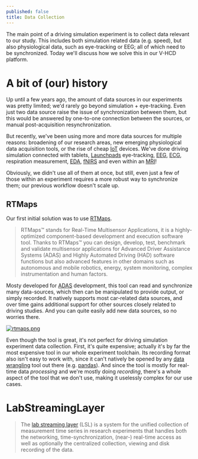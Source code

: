 ```yaml
---
published: false
title: Data Collection
---
```

The main point of a driving simulation experiment is to collect data relevant to our study. This includes both simulation related data (e.g. speed), but also physiological data, such as eye-tracking or EEG; all of which need to be synchronized. Today we'll discuss how we solve this in our V-HCD platform.

# A bit of (our) history

Up until a few years ago, the amount of data sources in our experiments was pretty limited; we'd rarely go beyond simulation + eye-tracking. Even just two data source raise the issue of synchronization between them, but this would be answered by one-to-one connection between the sources, or manual post-acquisition resynchronization.

But recently, we've been using more and more data sources for multiple reasons: broadening of our research areas, new emerging physiological data acquisition tools, or the rise of cheap [IoT](https://en.wikipedia.org/wiki/Internet_of_things) devices. We've done driving simulation connected with tablets, [Launchpads](https://novationmusic.com/en/launch/launchpad-x) eye-tracking, [EEG](https://en.wikipedia.org/wiki/Electroencephalography), [ECG](https://en.wikipedia.org/wiki/Electrocardiography), respiration measurement, [EDA](https://en.wikipedia.org/wiki/Electrodermal_activity), [fNIRS](https://en.wikipedia.org/wiki/Functional_near-infrared_spectroscopy) and even within an [MRI](https://en.wikipedia.org/wiki/Magnetic_resonance_imaging)!

Obviously, we didn't use all of them at once, but still, even just a few of those within an experiment requires a more robust way to synchronize them; our previous workflow doesn't scale up.

## RTMaps

Our first initial solution was to use [RTMaps](https://intempora.com/products/rtmaps/).

> RTMaps™ stands for Real-Time Multisensor Applications, it is a highly-optimized component-based development and execution software tool. Thanks to RTMaps™ you can design, develop, test, benchmark and validate multisensor applications for Advanced Driver Assistance Systems (ADAS) and Highly Automated Driving (HAD) software functions but also advanced features in other domains such as autonomous and mobile robotics, energy, system monitoring, complex instrumentation and human factors.

Mosty developed for [ADAS](https://en.wikipedia.org/wiki/Advanced_driver-assistance_systems) development, this tool can read and synchronize many data-sources, which then can be manipulated to provide output, or simply recorded. It natively supports most car-related data sources, and over time gains additional support for other sources closely related to driving studies. And you can quite easily add new data sources, so no worries there.

[![rtmaps.png]({{site.baseurl}}/images/rtmaps.png)][0]

Even though the tool is great, it's not perfect for driving simulation experiment data collection. First, it's quite expensive; actually it's by far the most expensive tool in our whole experiment toolchain. Its recording format also isn't easy to work with, since it can't natively be opened by any [data wrangling](https://en.wikipedia.org/wiki/Data_wrangling) tool out there (e.g. [pandas](https://pandas.pydata.org/)). And since the tool is mostly for real-time data *processing* and we're mostly doing *recording*, there's a whole aspect of the tool that we don't use, making it uselessly complex for our use cases.

# LabStreamingLayer

> The [lab streaming layer](https://github.com/sccn/labstreaminglayer) (LSL) is a system for the unified collection of measurement time series in research experiments that handles both the networking, time-synchronization, (near-) real-time access as well as optionally the centralized collection, viewing and disk recording of the data.



[0]: https://intempora.com/products/rtmaps/